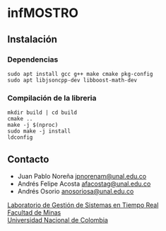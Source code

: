 # infMOSTRO

## Instalación

### Dependencias
`sudo apt install gcc g++ make cmake pkg-config`\
`sudo apt libjsoncpp-dev libboost-math-dev`

### Compilación de la libreria

`mkdir build | cd build`\
`cmake ..`\
`make -j $(nproc)`\
`sudo make -j install`\
`ldconfig`

## Contacto

- Juan Pablo Noreña <jpnorenam@unal.edu.co>
- Andrés Felipe Acosta <afacostag@unal.edu.co>
- Andrés Osorio <anosoriosa@unal.edu.co>

[Laboratorio de Gestión de Sistemas en Tiempo Real](https://sites.google.com/unal.edu.co/lab-gstr/) \
[Facultad de Minas](https://minas.medellin.unal.edu.co/) \
[Universidad Nacional de Colombia](https://unal.edu.co/)
